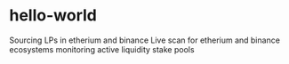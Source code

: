 # hello-world
Sourcing LPs in etherium and binance
Live scan for etherium and binance ecosystems monitoring active liquidity stake pools
